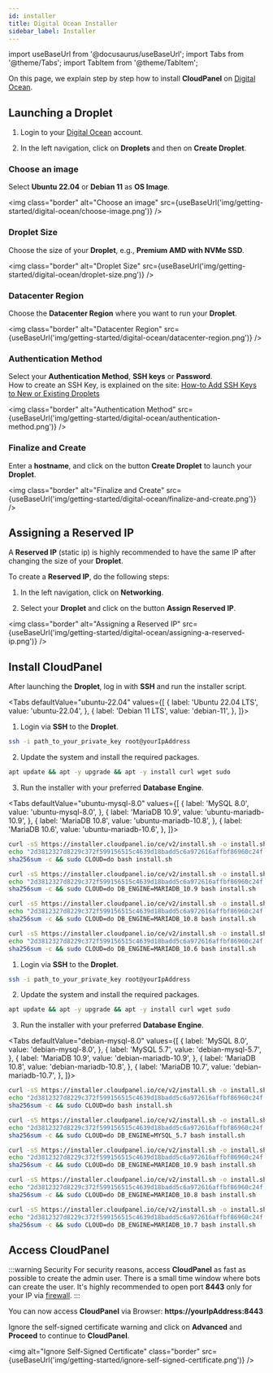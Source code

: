```yaml
---
id: installer
title: Digital Ocean Installer
sidebar_label: Installer
---
```


import useBaseUrl from '@docusaurus/useBaseUrl';
import Tabs from '@theme/Tabs';
import TabItem from '@theme/TabItem';

On this page, we explain step by step how to install **CloudPanel** on [Digital Ocean](https://www.digitalocean.com/).

## Launching a Droplet

1. Login to your [Digital Ocean](https://cloud.digitalocean.com/login) account. 

2. In the left navigation, click on **Droplets** and then on **Create Droplet**.

### Choose an image

Select **Ubuntu 22.04** or **Debian 11** as **OS Image**.

<img class="border" alt="Choose an image" src={useBaseUrl('img/getting-started/digital-ocean/choose-image.png')} />

### Droplet Size

Choose the size of your **Droplet**, e.g., **Premium AMD with NVMe SSD**.

<img class="border" alt="Droplet Size" src={useBaseUrl('img/getting-started/digital-ocean/droplet-size.png')} />

### Datacenter Region

Choose the **Datacenter Region** where you want to run your **Droplet**.

<img class="border" alt="Datacenter Region" src={useBaseUrl('img/getting-started/digital-ocean/datacenter-region.png')} />

### Authentication Method

Select your **Authentication Method**, **SSH keys** or **Password**. <br />
How to create an SSH Key, is explained on the site: [How-to Add SSH Keys to New or Existing Droplets](https://www.digitalocean.com/docs/droplets/how-to/add-ssh-keys/)

<img class="border" alt="Authentication Method" src={useBaseUrl('img/getting-started/digital-ocean/authentication-method.png')} />

### Finalize and Create

Enter a **hostname**, and click on the button **Create Droplet** to launch your **Droplet**.

<img class="border" alt="Finalize and Create" src={useBaseUrl('img/getting-started/digital-ocean/finalize-and-create.png')} />

## Assigning a Reserved IP

A **Reserved IP** (static ip) is highly recommended to have the same IP after changing the size of your **Droplet**.

To create a **Reserved IP**, do the following steps:

1. In the left navigation, click on **Networking**.

2. Select your **Droplet** and click on the button **Assign Reserved IP**.

<img class="border" alt="Assigning a Reserved IP" src={useBaseUrl('img/getting-started/digital-ocean/assigning-a-reserved-ip.png')} />

## Install CloudPanel

After launching the **Droplet**, log in with **SSH** and run the installer script.

<Tabs
defaultValue="ubuntu-22.04"
values={[
{ label: 'Ubuntu 22.04 LTS', value: 'ubuntu-22.04', },
{ label: 'Debian 11 LTS', value: 'debian-11', },
]}>
<TabItem value="ubuntu-22.04">

1. Login via **SSH** to the **Droplet**.

```bash
ssh -i path_to_your_private_key root@yourIpAddress
```

2. Update the system and install the required packages.

```bash
apt update && apt -y upgrade && apt -y install curl wget sudo
```

3. Run the installer with your preferred **Database Engine**.

<Tabs
defaultValue="ubuntu-mysql-8.0"
values={[
{ label: 'MySQL 8.0', value: 'ubuntu-mysql-8.0', },
{ label: 'MariaDB 10.9', value: 'ubuntu-mariadb-10.9', },
{ label: 'MariaDB 10.8', value: 'ubuntu-mariadb-10.8', },
{ label: 'MariaDB 10.6', value: 'ubuntu-mariadb-10.6', },
]}>
<TabItem value="ubuntu-mysql-8.0">

```bash
curl -sS https://installer.cloudpanel.io/ce/v2/install.sh -o install.sh; \
echo "2d3812327d8229c372f599156515c4639d18badd5c6a972616affbf86960c24f  install.sh" | \
sha256sum -c && sudo CLOUD=do bash install.sh
```

</TabItem>
<TabItem value="ubuntu-mariadb-10.9">

```bash
curl -sS https://installer.cloudpanel.io/ce/v2/install.sh -o install.sh; \
echo "2d3812327d8229c372f599156515c4639d18badd5c6a972616affbf86960c24f  install.sh" | \
sha256sum -c && sudo CLOUD=do DB_ENGINE=MARIADB_10.9 bash install.sh
```

</TabItem>
<TabItem value="ubuntu-mariadb-10.8">

```bash
curl -sS https://installer.cloudpanel.io/ce/v2/install.sh -o install.sh; \
echo "2d3812327d8229c372f599156515c4639d18badd5c6a972616affbf86960c24f  install.sh" | \
sha256sum -c && sudo CLOUD=do DB_ENGINE=MARIADB_10.8 bash install.sh
```

</TabItem>
<TabItem value="ubuntu-mariadb-10.6">

```bash
curl -sS https://installer.cloudpanel.io/ce/v2/install.sh -o install.sh; \
echo "2d3812327d8229c372f599156515c4639d18badd5c6a972616affbf86960c24f  install.sh" | \
sha256sum -c && sudo CLOUD=do DB_ENGINE=MARIADB_10.6 bash install.sh
```

</TabItem>
</Tabs>

</TabItem>
<TabItem value="debian-11">

1. Login via **SSH** to the **Droplet**.

```bash
ssh -i path_to_your_private_key root@yourIpAddress
```

2. Update the system and install the required packages.

```bash
apt update && apt -y upgrade && apt -y install curl wget sudo
```

3. Run the installer with your preferred **Database Engine**.

<Tabs
defaultValue="debian-mysql-8.0"
values={[
{ label: 'MySQL 8.0', value: 'debian-mysql-8.0', },
{ label: 'MySQL 5.7', value: 'debian-mysql-5.7', },
{ label: 'MariaDB 10.9', value: 'debian-mariadb-10.9', },
{ label: 'MariaDB 10.8', value: 'debian-mariadb-10.8', },
{ label: 'MariaDB 10.7', value: 'debian-mariadb-10.7', },
]}>
<TabItem value="debian-mysql-8.0">

```bash
curl -sS https://installer.cloudpanel.io/ce/v2/install.sh -o install.sh; \
echo "2d3812327d8229c372f599156515c4639d18badd5c6a972616affbf86960c24f  install.sh" | \
sha256sum -c && sudo CLOUD=do bash install.sh
```

</TabItem>
<TabItem value="debian-mysql-5.7">

```bash
curl -sS https://installer.cloudpanel.io/ce/v2/install.sh -o install.sh; \
echo "2d3812327d8229c372f599156515c4639d18badd5c6a972616affbf86960c24f  install.sh" | \
sha256sum -c && sudo CLOUD=do DB_ENGINE=MYSQL_5.7 bash install.sh
```

</TabItem>
<TabItem value="debian-mariadb-10.9">

```bash
curl -sS https://installer.cloudpanel.io/ce/v2/install.sh -o install.sh; \
echo "2d3812327d8229c372f599156515c4639d18badd5c6a972616affbf86960c24f  install.sh" | \
sha256sum -c && sudo CLOUD=do DB_ENGINE=MARIADB_10.9 bash install.sh
```

</TabItem>
<TabItem value="debian-mariadb-10.8">

```bash
curl -sS https://installer.cloudpanel.io/ce/v2/install.sh -o install.sh; \
echo "2d3812327d8229c372f599156515c4639d18badd5c6a972616affbf86960c24f  install.sh" | \
sha256sum -c && sudo CLOUD=do DB_ENGINE=MARIADB_10.8 bash install.sh
```

</TabItem>
<TabItem value="debian-mariadb-10.7">

```bash
curl -sS https://installer.cloudpanel.io/ce/v2/install.sh -o install.sh; \
echo "2d3812327d8229c372f599156515c4639d18badd5c6a972616affbf86960c24f  install.sh" | \
sha256sum -c && sudo CLOUD=do DB_ENGINE=MARIADB_10.7 bash install.sh
```

</TabItem>
</Tabs>

</TabItem>
</Tabs>

## Access CloudPanel

:::warning Security
For security reasons, access **CloudPanel** as fast as possible to create the admin user. There is a small time window where bots can create the user.
It's highly recommended to open port **8443** only for your IP via [firewall](https://docs.digitalocean.com/products/networking/firewalls/how-to/configure-rules/).
:::

You can now access **CloudPanel** via Browser: **https://yourIpAddress:8443**

Ignore the self-signed certificate warning and click on **Advanced** and **Proceed** to continue to **CloudPanel**.

<img alt="Ignore Self-Signed Certificate" class="border" src={useBaseUrl('img/getting-started/ignore-self-signed-certificate.png')} />
